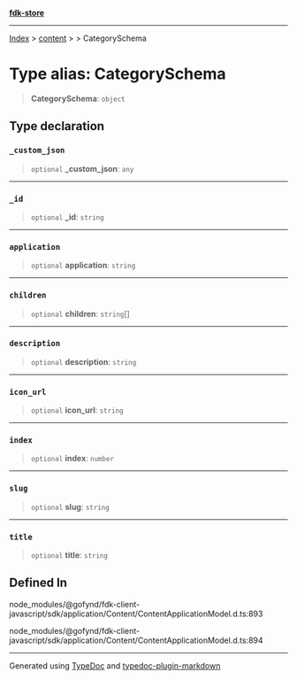 [**fdk-store**](../../../README.md)
***

[Index](../../../API.md) > [content](../../README.md) > [<internal>](../README.md) > CategorySchema

# Type alias: CategorySchema

> **CategorySchema**: `object`

## Type declaration

### `_custom_json`

> `optional` **\_custom\_json**: `any`

***

### `_id`

> `optional` **\_id**: `string`

***

### `application`

> `optional` **application**: `string`

***

### `children`

> `optional` **children**: `string`[]

***

### `description`

> `optional` **description**: `string`

***

### `icon_url`

> `optional` **icon\_url**: `string`

***

### `index`

> `optional` **index**: `number`

***

### `slug`

> `optional` **slug**: `string`

***

### `title`

> `optional` **title**: `string`

## Defined In

node\_modules/@gofynd/fdk-client-javascript/sdk/application/Content/ContentApplicationModel.d.ts:893

node\_modules/@gofynd/fdk-client-javascript/sdk/application/Content/ContentApplicationModel.d.ts:894

***
Generated using [TypeDoc](https://typedoc.org/) and [typedoc-plugin-markdown](https://www.npmjs.com/package/typedoc-plugin-markdown)
